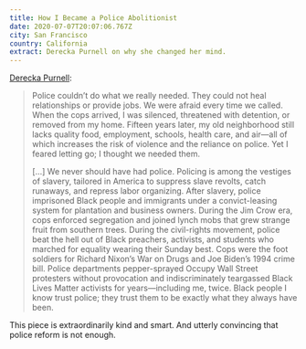 ```yaml
---
title: How I Became a Police Abolitionist
date: 2020-07-07T20:07:06.767Z
city: San Francisco
country: California
extract: Derecka Purnell on why she changed her mind.
---
```

[Derecka Purnell](https://www.theatlantic.com/ideas/archive/2020/07/how-i-became-police-abolitionist/613540/):

> Police couldn’t do what we really needed. They could not heal relationships or provide jobs. We were afraid every time we called. When the cops arrived, I was silenced, threatened with detention, or removed from my home. Fifteen years later, my old neighborhood still lacks quality food, employment, schools, health care, and air—all of which increases the risk of violence and the reliance on police. Yet I feared letting go; I thought we needed them.
> 
> [...] We never should have had police. Policing is among the vestiges of slavery, tailored in America to suppress slave revolts, catch runaways, and repress labor organizing. After slavery, police imprisoned Black people and immigrants under a convict-leasing system for plantation and business owners. During the Jim Crow era, cops enforced segregation and joined lynch mobs that grew strange fruit from southern trees. During the civil-rights movement, police beat the hell out of Black preachers, activists, and students who marched for equality wearing their Sunday best. Cops were the foot soldiers for Richard Nixon’s War on Drugs and Joe Biden’s 1994 crime bill. Police departments pepper-sprayed Occupy Wall Street protesters without provocation and indiscriminately teargassed Black Lives Matter activists for years—including me, twice. Black people I know trust police; they trust them to be exactly what they always have been.

This piece is extraordinarily kind and smart. And utterly convincing that police reform is not enough.